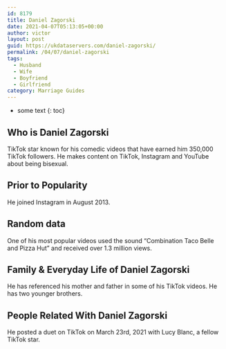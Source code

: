 ```yaml
---
id: 8179
title: Daniel Zagorski
date: 2021-04-07T05:13:05+00:00
author: victor
layout: post
guid: https://ukdataservers.com/daniel-zagorski/
permalink: /04/07/daniel-zagorski
tags:
  - Husband
  - Wife
  - Boyfriend
  - Girlfriend
category: Marriage Guides
---
```


* some text
{: toc}


## Who is Daniel Zagorski



TikTok star known for his comedic videos that have earned him 350,000 TikTok followers. He makes content on TikTok, Instagram and YouTube about being bisexual. 

                
                
                
## Prior to Popularity



He joined Instagram in August 2013.

                
                
                
## Random data



One of his most popular videos used the sound &#8220;Combination Taco Belle and Pizza Hut&#8221; and received over 1.3 million views.  

                
                
                
## Family & Everyday Life of Daniel Zagorski



He has referenced his mother and father in some of his TikTok videos. He has two younger brothers. 

                
                
                
## People Related With Daniel Zagorski



He posted a duet on TikTok on March 23rd, 2021 with Lucy Blanc, a fellow TikTok star. 

                
              
            
          
          
          